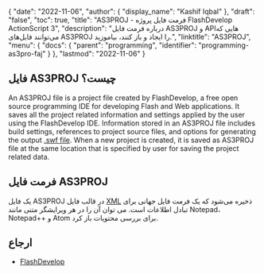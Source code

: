 {
  "date": "2022-11-06",
  "author": {
    "display_name": "Kashif Iqbal"
},
  "draft": "false",
  "toc": true,
  "title": "AS3PROJ - فرمت فایل پروژه FlashDevelop ActionScript 3",
  "description": "درباره فرمت فایل AS3PROJ و APIهایی که می‌توانند فایل‌های AS3PROJ را ایجاد و باز کنند، بیاموزید.",
  "linktitle": "AS3PROJ",
  "menu": {
    "docs": {
      "parent": "programming",
      "identifier": "programming-as3pro-faj"
}
},
  "lastmod": "2022-11-06"
}

## فایل AS3PROJ چیست؟

An AS3PROJ file is a project file created by FlashDevelop, a free open source programming IDE for developing Flash and Web applications. It saves all the project related information and settings applied by the user using the FlashDevelop IDE. Information stored in an AS3PROJ file includes build settings, references to project source files, and options for generating the output [.swf file](/page-description-language/swf/). When a new project is created, it is saved as AS3PROJ file at the same location that is specified by user for saving the project related data.

## فرمت فایل AS3PROJ

یک فایل AS3PROJ در قالب فایل [XML](/web/xml/) ذخیره می‌شود که یک فرمت فایل جهانی برای تبادل اطلاعات است. می توان آن را در هر ویرایشگر متنی مانند Notepad، Notepad++ و Atom برای بررسی محتویات باز کرد.

## ارجاع

* [FlashDevelop](https://www.flashdevelop.org/)


